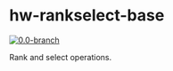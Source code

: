 # hw-rankselect-base
[![0.0-branch](https://circleci.com/gh/haskell-works/hw-rankselect-base/tree/0.0-branch.svg?style=svg)](https://circleci.com/gh/haskell-works/hw-rankselect-base/tree/0.0-branch)

Rank and select operations.
